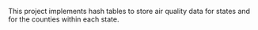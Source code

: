 This project implements hash tables to store air quality data for states and for the counties within each state.
